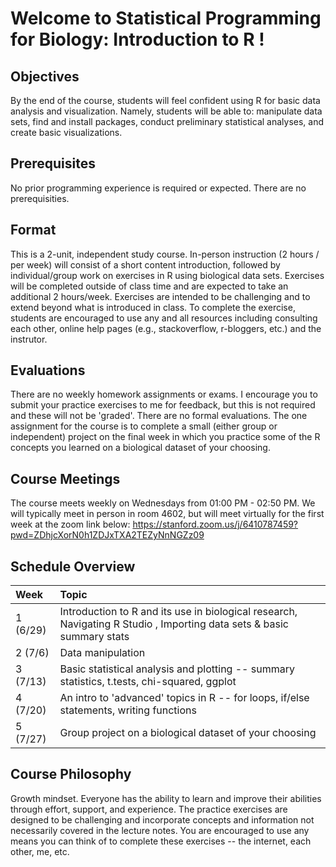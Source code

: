 # Welcome to Statistical Programming for Biology: Introduction to R  ! #

## Objectives ##

By the end of the course, students will feel confident using R for basic data analysis and visualization. Namely, students will be able to: manipulate data sets, find and install packages, conduct preliminary statistical analyses, and create basic visualizations.

## Prerequisites ##

No prior programming experience is required or expected. There are no prerequisities.

## Format ##
This is a 2-unit, independent study course. In-person instruction (2 hours / per week) will consist of a short content introduction, followed by individual/group work on exercises in R using biological data sets. Exercises will be completed outside of class time and are expected to take an additional 2 hours/week. Exercises are intended to be challenging and to extend beyond what is introduced in class. To complete the exercise, students are encouraged to use any and all resources including consulting each other, online help pages (e.g., stackoverflow, r-bloggers, etc.) and the instrutor. 

## Evaluations ## 

There are no weekly homework assignments or exams. I encourage you to submit your practice exercises to me for feedback, but this is not required and these will not be 'graded'. There are no formal evaluations. The one assignment for the course is to complete a small (either group or independent) project on the final week in which you practice some of the R concepts you learned on a biological dataset of your choosing. 

## Course Meetings ##

The course meets weekly on Wednesdays from 01:00 PM - 02:50 PM. We will typically meet in person in room 4602, but will meet virtually for the first week at the zoom link below:
https://stanford.zoom.us/j/6410787459?pwd=ZDhjcXorN0h1ZDJxTXA2TEZyNnNGZz09

## Schedule Overview ##

| Week | Topic | 
| :---- | :---- | 
| 1 (6/29) | Introduction to R and its use in biological research, Navigating R Studio , Importing data sets & basic summary stats | 
| 2 (7/6) | Data manipulation | 
| 3 (7/13) | Basic statistical analysis and plotting -- summary statistics, t.tests, chi-squared, ggplot | 
| 4 (7/20) | An intro to 'advanced' topics in R -- for loops, if/else statements, writing functions |
| 5 (7/27) | Group project on a biological dataset of your choosing |

## Course Philosophy ##

Growth mindset. Everyone has the ability to learn and improve their abilities through effort, support, and experience. The practice exercises are designed to be challenging and incorporate concepts and information not necessarily covered in the lecture notes. You are encouraged to use any means you can think of to complete these exercises -- the internet, each other, me, etc. 
